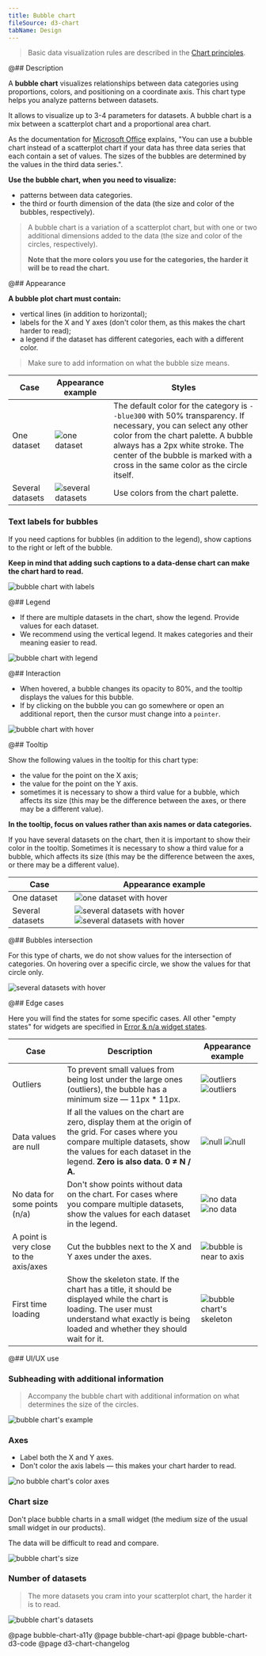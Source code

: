 ```yaml
---
title: Bubble chart
fileSource: d3-chart
tabName: Design
---
```


> Basic data visualization rules are described in the [Chart principles](/data-display/chart/).

@## Description

A **bubble chart** visualizes relationships between data categories using proportions, colors, and positioning on a coordinate axis. This chart type helps you analyze patterns between datasets.

It allows to visualize up to 3-4 parameters for datasets. A bubble chart is a mix between a scatterplot chart and a proportional area chart.

As the documentation for [Microsoft Office](https://en.wikipedia.org/wiki/Microsoft_Office) explains, "You can use a bubble chart instead of a scatterplot chart if your data has three data series that each contain a set of values. The sizes of the bubbles are determined by the values in the third data series.".

**Use the bubble chart, when you need to visualize:**

- patterns between data categories.
- the third or fourth dimension of the data (the size and color of the bubbles, respectively).

> A bubble chart is a variation of a scatterplot chart, but with one or two additional dimensions added to the data (the size and color of the circles, respectively).
>
> **Note that the more colors you use for the categories, the harder it will be to read the chart.**

@## Appearance

**A bubble plot chart must contain:**

- vertical lines (in addition to horizontal);
- labels for the X and Y axes (don't color them, as this makes the chart harder to read);
- a legend if the dataset has different categories, each with a different color.

> Make sure to add information on what the bubble size means.

| Case             | Appearance example                                     | Styles                                                                                                                                                                                                                                                                        |
| ---------------- | ------------------------------------------------------ | ----------------------------------------------------------------------------------------------------------------------------------------------------------------------------------------------------------------------------------------------------------------------------- |
| One dataset      | ![one dataset](static/positive-correlation-1.png)      | The default color for the category is `--blue300` with 50% transparency. If necessary, you can select any other color from the chart palette. A bubble always has a 2px white stroke. The center of the bubble is marked with a cross in the same color as the circle itself. |
| Several datasets | ![several datasets](static/positive-correlation-2.png) | Use colors from the chart palette.                                                                                                                                                                                                                                            |

### Text labels for bubbles

If you need captions for bubbles (in addition to the legend), show captions to the right or left of the bubble.

**Keep in mind that adding such captions to a data-dense chart can make the chart hard to read.**

![bubble chart with labels](static/labels.png)

@## Legend

- If there are multiple datasets in the chart, show the legend. Provide values for each dataset.
- We recommend using the vertical legend. It makes categories and their meaning easier to read.

![bubble chart with legend](static/positive-correlation-2.png)

@## Interaction

- When hovered, a bubble changes its opacity to 80%, and the tooltip displays the values for this bubble.
- If by clicking on the bubble you can go somewhere or open an additional report, then the cursor must change into a `pointer`.

![bubble chart with hover](static/hover-1.png)

@## Tooltip

Show the following values in the tooltip for this chart type:

- the value for the point on the X axis;
- the value for the point on the Y axis.
- sometimes it is necessary to show a third value for a bubble, which affects its size (this may be the difference between the axes, or there may be a different value).

**In the tooltip, focus on values rather than axis names or data categories.**

If you have several datasets on the chart, then it is important to show their color in the tooltip. Sometimes it is necessary to show a third value for a bubble, which affects its size (this may be the difference between the axes, or there may be a different value).

| Case             | Appearance example                                                                                    |
| ---------------- | ----------------------------------------------------------------------------------------------------- |
| One dataset      | ![one dataset with hover](static/hover-2.png)                                                         |
| Several datasets | ![several datasets with hover](static/hover-1.png) ![several datasets with hover](static/hover-3.png) |

@## Bubbles intersection

For this type of charts, we do not show values for the intersection of categories. On hovering over a specific circle, we show the values for that circle only.

![several datasets with hover](static/hover-1.png)

@## Edge cases

Here you will find the states for some specific cases. All other "empty states" for widgets are specified in [Error & n/a widget states](/components/widget-empty/).

| Case                                   | Description                                                                                                                                                                                                       | Appearance example                                                    |
| -------------------------------------- | ----------------------------------------------------------------------------------------------------------------------------------------------------------------------------------------------------------------- | --------------------------------------------------------------------- |
| Outliers                               | To prevent small values from being lost under the large ones (outliers), the bubble has a minimum size — 11px \* 11px.                                                                                            | ![outliers](static/outliers-1.png) ![outliers](static/outliers-2.png) |
| Data values are null                   | If all the values on the chart are zero, display them at the origin of the grid. For cases where you compare multiple datasets, show the values for each dataset in the legend. **Zero is also data. 0 ≠ N / A.** | ![null](static/null-1.png) ![null](static/null-2.png)                 |
| No data for some points (n/a)          | Don't show points without data on the chart. For cases where you compare multiple datasets, show the values for each dataset in the legend.                                                                       | ![no data](static/n-a-1.png) ![no data](static/n-a-2.png)             |
| A point is very close to the axis/axes | Cut the bubbles next to the X and Y axes under the axes.                                                                                                                                                          | ![bubble is near to axis](static/cut.png)                             |
| First time loading                     | Show the skeleton state. If the chart has a title, it should be displayed while the chart is loading. The user must understand what exactly is being loaded and whether they should wait for it.                  | ![bubble chart's skeleton](static/skeleton.png)                       |

@## UI/UX use

### Subheading with additional information

> Accompany the bubble chart with additional information on what determines the size of the circles.

![bubble chart's example](static/ux-1.png)

### Axes

- Label both the X and Y axes.
- Don't color the axis labels — this makes your chart harder to read.

![no bubble chart's color axes](static/color-yes-no.png)

### Chart size

Don't place bubble charts in a small widget (the medium size of the usual small widget in our products).

The data will be difficult to read and compare.

![bubble chart's size](static/size-yes-no.png)

### Number of datasets

> The more datasets you cram into your scatterplot chart, the harder it is to read.

![bubble chart's datasets](static/categories-yes-no.png)

@page bubble-chart-a11y
@page bubble-chart-api
@page bubble-chart-d3-code
@page d3-chart-changelog
